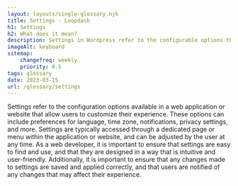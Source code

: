 ```yaml
--- 
layout: layouts/single-glossary.njk
title: Settings - Loopdash
h1: Settings
h2: What does it mean?
description: Settings in Wordpress refer to the configurable options that allow users to customize the behavior and appearance of their website.
imageAlt: keyboard
sitemap:
	changefreq: weekly
	priority: 0.5
tags: glossary
date: 2023-03-15
url: /glossary/settings
---
```


Settings refer to the configuration options available in a web application or website that allow users to customize their experience. These options can include preferences for language, time zone, notifications, privacy settings, and more. Settings are typically accessed through a dedicated page or menu within the application or website, and can be adjusted by the user at any time. As a web developer, it is important to ensure that settings are easy to find and use, and that they are designed in a way that is intuitive and user-friendly. Additionally, it is important to ensure that any changes made to settings are saved and applied correctly, and that users are notified of any changes that may affect their experience.
